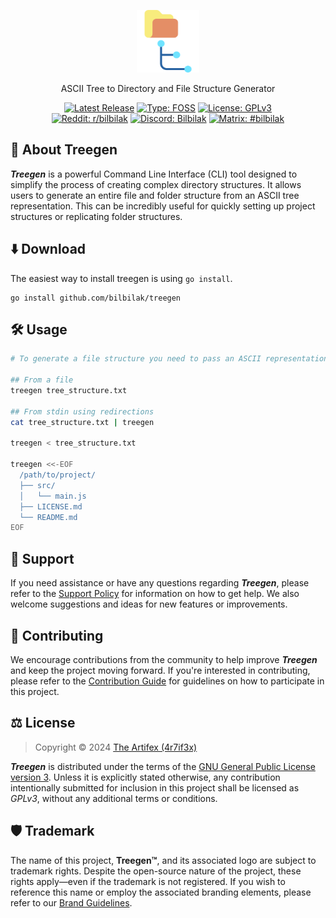 <p align="center">
    <a href="#">
        <img height="100" src="https://raw.githubusercontent.com/bilbilak/treegen/main/.github/assets/treegen-icon.png" alt="Icon">
    </a>
</p>

<p align="center">
    ASCII Tree to Directory and File Structure Generator
</p>

<p align="center">
    <a href="https://github.com/bilbilak/treegen/releases/latest">
        <img src="https://img.shields.io/github/v/release/bilbilak/treegen?include_prereleases&sort=semver&display_name=tag&style=flat-square&color=blue" alt="Latest Release"></a>
    <a href="https://en.wikipedia.org/wiki/Free_and_open-source_software">
        <img src="https://img.shields.io/badge/type-FOSS-3da639?style=flat-square" alt="Type: FOSS"></a>
    <a href="https://github.com/bilbilak/treegen/blob/main/LICENSE.md">
        <img src="https://img.shields.io/badge/license-GPL--3.0-be0000?style=flat-square" alt="License: GPLv3"></a>
    <br>
    <a href="https://www.reddit.com/r/bilbilak">
        <img src="https://img.shields.io/badge/Reddit-r%2Fbilbilak-ff4500?logo=reddit&style=flat-square" alt="Reddit: r/bilbilak"></a>
    <a href="https://discord.gg/zAZATWqVmK">
        <img src="https://img.shields.io/badge/Discord-Bilbilak-5865f2?logo=discord&style=flat-square" alt="Discord: Bilbilak"></a>
    <a href="https://matrix.to/#/#bilbilak:matrix.org">
        <img src="https://img.shields.io/badge/Matrix-%23bilbilak-000000?logo=matrix&style=flat-square" alt="Matrix: #bilbilak"></a>
</p>

## 📖 About Treegen

**_Treegen_** is a powerful Command Line Interface (CLI) tool designed to simplify the process of creating complex directory structures. It allows users to generate an entire file and folder structure from an ASCII tree representation. This can be incredibly useful for quickly setting up project structures or replicating folder structures.

## ⬇️ Download
The easiest way to install treegen is using `go install`.

    go install github.com/bilbilak/treegen

## 🛠️ Usage

```sh
# To generate a file structure you need to pass an ASCII representation of the file structure

## From a file
treegen tree_structure.txt

## From stdin using redirections
cat tree_structure.txt | treegen

treegen < tree_structure.txt

treegen <<-EOF
  /path/to/project/
  ├── src/
  │   └── main.js
  ├── LICENSE.md
  └── README.md
EOF
```
## 👥 Support

If you need assistance or have any questions regarding **_Treegen_**, please refer to the [Support Policy](https://github.com/bilbilak/treegen/blob/main/docs/SUPPORT.md) for information on how to get help. We also welcome suggestions and ideas for new features or improvements.

## 🤝 Contributing

We encourage contributions from the community to help improve **_Treegen_** and keep the project moving forward. If you're interested in contributing, please refer to the [Contribution Guide](https://github.com/bilbilak/treegen/blob/main/docs/CONTRIBUTING.md) for guidelines on how to participate in this project.

## ⚖️ License

> Copyright © 2024 [The Artifex (4r7if3x)](https://github.com/4r7if3x)

**_Treegen_** is distributed under the terms of the [GNU General Public License version 3](https://github.com/bilbilak/treegen/blob/main/LICENSE.md). Unless it is explicitly stated otherwise, any contribution intentionally submitted for inclusion in this project shall be licensed as _GPLv3_, without any additional terms or conditions.

## 🛡️ Trademark

The name of this project, **Treegen™**, and its associated logo are subject to trademark rights. Despite the open-source nature of the project, these rights apply—even if the trademark is not registered. If you wish to reference this name or employ the associated branding elements, please refer to our [Brand Guidelines](https://github.com/bilbilak/treegen/blob/main/docs/BRAND_GUIDELINES.md).
